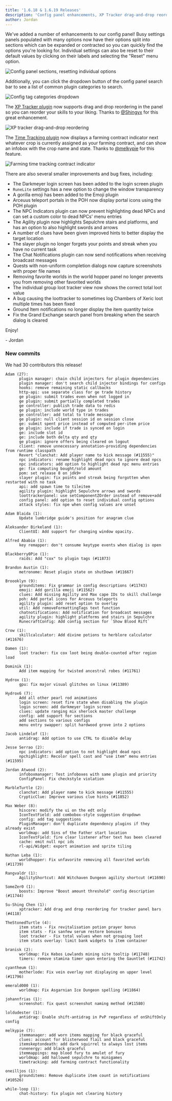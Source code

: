 ```yaml
---
title: '1.6.18 & 1.6.19 Releases'
description: 'Config panel enhancements, XP Tracker drag-and-drop reordering, Farming contract indicators'
author: Jordan
---
```


We've added a number of enhancements to our config panel! Busy settings panels populated with many
options now have their options split into sections which can be expanded or contracted so you can
quickly find the options you're looking for. Individual settings can also be reset to their default
values by clicking on their labels and selecting the "Reset" menu option.

![Config panel sections, resetting individual options](/img/blog/1.6.19-Release/config-panel-sections-individual-reset.png)

Additionally, you can click the dropdown button of the config panel search bar to see a list of
common plugin categories to search.

![Config tag categories dropdown](/img/blog/1.6.19-Release/config-tag-dropdown.png)

The [XP Tracker plugin](https://github.com/runelite/runelite/wiki/XP-Tracker) now supports drag and
drop reordering in the panel so you can reorder your skills to your liking. Thanks to
[@Shingyx](https://github.com/Shingyx) for this great enhancement.

![XP tracker drag-and-drop reordering](/img/blog/1.6.19-Release/xp-tracker-reordering.gif)

The [Time Tracking plugin](https://github.com/runelite/runelite/wiki/Time-Tracking) now displays a
farming contract indicator next whatever crop is currently assigned as your farming contract, and can show an infobox with the crop name and state. Thanks
to [@melkypie](https://github.com/melkypie) for this feature.

![Farming time tracking contract indicator](/img/blog/1.6.19-Release/farming-tracker-contract-indicator.png)

There are also several smaller improvements and bug fixes, including:

- The Darkmeyer login screen has been added to the login screen plugin
- `RuneLite` settings has a new option to change the window transparency
- A gorilla emoji has been added to the Emoji plugin
- Arceuus teleport portals in the POH now display portal icons using the POH plugin
- The NPC Indicators plugin can now prevent highlighting dead NPCs and can set a custom color to
  dead NPCs' menu entries
- The Agility plugin now highlights Sepulchre stairs and platforms, and has an option to also
  highlight swords and arrows
- A number of clues have been given improved hints to better display the target location
- The slayer plugin no longer forgets your points and streak when you have no current task
- The Chat Notifications plugin can now send notifications when receiving broadcast messages
- Quests with non-uniform completion dialogs now capture screenshots with proper file names
- Removing favorite worlds in the world hopper panel no longer prevents you from removing other favorited worlds
- The individual group loot tracker view now shows the correct total loot value
- A bug causing the loottracker to sometimes log Chambers of Xeric loot multiple times has been fixed
- Ground Item notifications no longer display the item quantity twice
- Fix the Grand Exchange search panel from breaking when the search dialog is cleared

Enjoy!

\- Jordan

### New commits

We had 30 contributors this release!

```
Adam (27):
      plugin manager: chain child injectors for plugin dependencies
      plugin manager: don't search child injector bindings for configs
      hooks: remove remaining static callbacks
      http-api: use separate class for ge trade history
      ge plugin: submit trades even when not logged in
      ge plugin: submit partially completed trades
      ge controller: publish trade data to redis
      ge plugin: include world type in trades
      ge controller: add total to trade message
      ge plugin: null client session id on session close
      ge: submit spent price instead of computed per-item price
      ge plugin: include if trade is synced on login
      ge: include slot id
      ge: include both delta qty and qty
      ge plugin: ignore offers being cleared on logout
      client: remove unnecessary annotation-providing dependencies from runtime classpath
      Revert "clanchat: Add player name to kick message (#11555)"
      npc indicators: rename highlight dead npcs to ignore dead npcs
      npc indicators: add option to highlight dead npc menu entries
      ge: fix computing bought/sold amount
      pom: set release 8 on jdk9+
      slayer plugin: fix points and streak being forgotten when restarted with no task
      api: add spawn time to tileitem
      agility plugin: highlight Sepulchre arrows and swords
      loottrackerpanel: use setComponentZOrder instead of remove+add
      config panel: add option to reset individual config options
      attack styles: fix npe when config values are unset

Adam Blaida (1):
      Update lumbridge guide's position for anagram clue

Aleksander Birkeland (1):
      ClientUI: Add support for changing window opacity.

Alfred Ababio (1):
      key remapper: don't consume keytype events when dialog is open

Blackberry0Pie (1):
      raids: Add "cox" to plugin tags (#11873)

Brandon Austin (1):
      metronome: Reset plugin state on shutDown (#11667)

Broooklyn (9):
      grounditems: Fix grammar in config descriptions (#11743)
      emoji: Add gorilla emoji (#11562)
      clues: Add missing Agility and Max cape IDs to skill challenge
      poh: Add portal icons for Arceuus teleports
      agility plugin: add reset option to overlay
      util: Add removeFormattingTags text function
      chatnotifications: Add notification for broadcast messages
      agility plugin: highlight platforms and stairs in Sepulchre
      RunecraftConfig: Add config section for `Show Blood Rift`

Crow (1):
      skillcalculator: Add divine potions to herblore calculator (#11676)

Damen (1):
      loot tracker: fix cox loot being double-counted after region load

Dominik (1):
      Add item mapping for twisted ancestral robes (#11761)

Hydrox (1):
      gpu: fix major visual glitches on linux (#11389)

Hydrox6 (7):
      Add all other pearl rod animations
      login screen: reset fire state when disabling the plugin
      login screen: add darkmeyer login screen
      clues: update ranging mix sherlock master challenge
      config: add support for sections
      add sections to various configs
      menu entry swapper: split hardwood grove into 2 options

Jacob Lindelof (1):
      antidrag: Add option to use CTRL to disable delay

Jesse Serrao (2):
      npc indicators: add option to not highlight dead npcs
      npchighlight: Recolor spell cast and "use item" menu entries (#11595)

Jordan Atwood (2):
      infoboxmanager: Test infoboxes with same plugin and priority
      ConfigPanel: Fix checkstyle violation

MarbleTurtle (2):
      clanchat: Add player name to kick message (#11555)
      CrypticClue: Improve various clue hints (#11852)

Max Weber (8):
      hiscore: modify the ui on the edt only
      IconTextField: add combobox-style suggestion dropdown
      config: add tag suggestions
      PluginManager: don't duplicate dependency plugins if they already exist
      worldmap: add Sins of the Father start location
      IconTextField: fire clear listener after text has been cleared
      cache: emit null npc ids
      rl-api/Widget: export animation and sprite tiling

Nathan Leba (1):
      worldhopper: Fix unfavorite removing all favorited worlds (#11739)

Rangvaldr (1):
      AgilityShortcut: Add Witchaven Dungeon agility shortcut (#11690)

SomeZer0 (1):
      boosts: Improve "Boost amount threshold" config description (#11744)

Su-Shing Chen (1):
      xptracker: Add drag and drop reordering for tracker panel bars (#4118)

TheStonedTurtle (4):
      item stats - Fix revitalisation potion prayer bonus
      item stats - Fix sanfew serum restore bonuses
      loot tracker - Fix total values when not grouping loot
      item stats overlay: limit bank widgets to item container

branisk (2):
      worldmap: Fix Kebos Lowlands mining site tooltip (#11748)
      timers: remove stamina timer upon entering the Gauntlet (#11742)

cyantheum (1):
      motherlode: Fix vein overlay not displaying on upper level (#11796)

emerald000 (1):
      worldmap: Fix Asgarnian Ice Dungeon spelling (#11864)

johannfrias (1):
      screenshot: fix quest screenshot naming method (#11580)

loldudester (1):
      antidrag: Enable shift-antidrag in PvP regardless of onShiftOnly config

melkypie (7):
      itemmanager: add worn items mapping for black graceful
      clues: account for blisterwood flail and black graceful
      itemskeptondeath: add dark squirrel to always lost items
      runenergy: add black graceful
      itemmappings: map blood fury to amulet of fury
      worldmap: add hallowed sepulchre to minigames
      timetracking: add farming contract functionality

oneilljos (1):
      grounditems: Remove duplicate item count in notifications (#10526)

while-loop (1):
      chat-history: fix plugin not clearing history
```
